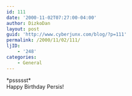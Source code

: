 ```yaml
---
id: 111
date: '2000-11-02T07:27:00-04:00'
author: DizkoDan
layout: post
guid: 'http://www.cyberjunx.com/blog/?p=111'
permalink: /2000/11/02/111/
ljID:
    - '248'
categories:
    - General
---
```


\*pssssst\*  
Happy Birthday Persis!